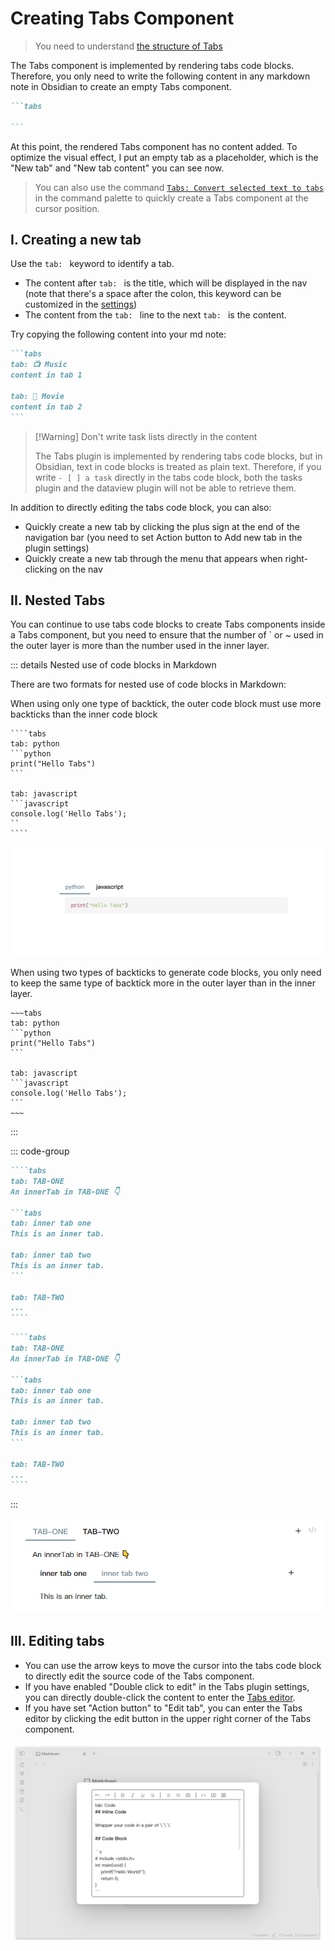 # Creating Tabs Component

> You need to understand [the structure of Tabs](../tabsmodal.md)

The Tabs component is implemented by rendering tabs code blocks. Therefore, you only need to write the following content in any markdown note in Obsidian to create an empty Tabs component.

````md
```tabs

```
````

At this point, the rendered Tabs component has no content added. To optimize the visual effect, I put an empty tab as a placeholder, which is the "New tab" and "New tab content" you can see now.

> You can also use the command [`Tabs: Convert selected text to tabs`](./commands.md#tabs-convert-selected-text-to-tabs) in the command palette to quickly create a Tabs component at the cursor position.

## I. Creating a new tab

Use the `tab: ` keyword to identify a tab.

- The content after `tab: ` is the title, which will be displayed in the nav (note that there's a space after the colon, this keyword can be customized in the [settings](./settings.md))
- The content from the `tab: ` line to the next `tab: ` is the content.

Try copying the following content into your md note:

````md {2-3,5-6}
```tabs
tab: 📺 Music
content in tab 1

tab: 🎵 Movie
content in tab 2
```
````

> [!Warning] Don't write task lists directly in the content
>
> The Tabs plugin is implemented by rendering tabs code blocks, but in Obsidian, text in code blocks is treated as plain text. Therefore, if you write `- [ ] a task` directly in the tabs code block, both the tasks plugin and the dataview plugin will not be able to retrieve them.

In addition to directly editing the tabs code block, you can also:

- Quickly create a new tab by clicking the plus sign at the end of the navigation bar (you need to set Action button to Add new tab in the plugin settings)
- Quickly create a new tab through the menu that appears when right-clicking on the nav

## II. Nested Tabs

You can continue to use tabs code blocks to create Tabs components inside a Tabs component, but you need to ensure that the number of \` or \~ used in the outer layer is more than the number used in the inner layer.

::: details Nested use of code blocks in Markdown

There are two formats for nested use of code blocks in Markdown:

When using only one type of backtick, the outer code block must use more backticks than the inner code block

`````
````tabs
tab: python
```python
print("Hello Tabs")
```

tab: javascript
```javascript
console.log('Hello Tabs');
``
````
`````

![tabs-5](../assets/tabs-5.png)

When using two types of backticks to generate code blocks, you only need to keep the same type of backtick more in the outer layer than in the inner layer.

````
~~~tabs
tab: python
```python
print("Hello Tabs")
```

tab: javascript
```javascript
console.log('Hello Tabs');
```
~~~
````

:::

::: code-group

`````md [Using only one type of backtick]
````tabs
tab: TAB-ONE
An innerTab in TAB-ONE 👇

```tabs
tab: inner tab one
This is an inner tab.

tab: inner tab two
This is an inner tab.
```

tab: TAB-TWO
...
````
`````

`````md [Using two type of backtick]
````tabs
tab: TAB-ONE
An innerTab in TAB-ONE 👇

```tabs
tab: inner tab one
This is an inner tab.

tab: inner tab two
This is an inner tab.
```

tab: TAB-TWO
...
````
`````

:::

![tabs-6](../assets/tabs-6.png)

## III. Editing tabs

- You can use the arrow keys to move the cursor into the tabs code block to directly edit the source code of the Tabs component.
- If you have enabled "Double click to edit" in the Tabs plugin settings, you can directly double-click the content to enter the [Tabs editor](./editor.md).
- If you have set "Action button" to "Edit tab", you can enter the Tabs editor by clicking the edit button in the upper right corner of the Tabs component.

![tabs-editing](../assets/editing.png)
